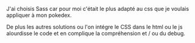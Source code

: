 J'ai choisis Sass car pour moi c'était le plus adapté au css que je voulais appliquer à mon pokedex.

De plus les autres solutions ou l'on intégre le CSS dans le html ou le js alourdisse le code et en complique la compréhension et / ou du debug.

